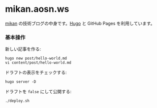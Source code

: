 mikan.aosn.ws
=============

[mikan](https://github.com/mikan) の技術ブログの中身です。[Hugo](https://gohugo.io/) と GitHub Pages を利用しています。

### 基本操作

新しい記事を作る:

```
hugo new post/hello-world.md
vi content/post/hello-world.md
```

ドラフトの表示をチェックする:

```
hugo server -D
```

ドラフトを `false` にして公開する:

```
./deploy.sh
```
